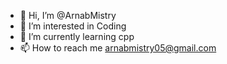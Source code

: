- 👋 Hi, I’m @ArnabMistry
- 👀 I’m interested in Coding
- 🌱 I’m currently learning cpp
- 📫 How to reach me arnabmistry05@gmail.com

<!---
ArnabMistry/ArnabMistry is a ✨ special ✨ repository because its `README.md` (this file) appears on your GitHub profile.
You can click the Preview link to take a look at your changes.
--->
